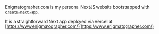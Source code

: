 Enigmatographer.com is my personal NextJS website bootstrapped with [`create-next-app`](https://github.com/vercel/next.js/tree/canary/packages/create-next-app).

It is a straightforward Next app deployed via Vercel at [https://www.enigmatographer.com/](https://www.enigmatographer.com/)
